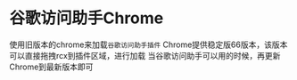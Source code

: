# 谷歌访问助手Chrome
使用旧版本的chrome来加载`谷歌访问助手插件`
Chrome提供稳定版66版本，该版本可以直接拖拽rcx到插件区域，进行加载
当谷歌访问助手可以用的时候，再更新Chrome到最新版本即可
